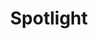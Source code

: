 ---
title: Spotlight
description: Interesting things to know about North Shore Elementary.
id: modules/common/spotlight.md
type: module
module_type: carousel
class_name: spotlight
list_items:
- title: School Grade
  image: "/images/afterschool.jpg"
  link: /why
  description: North Shore Elementary currently has a "B" school grade. Find out what this means, and how the school can continue to improve.
- title: Unique Programs
  image: "/images/garden2.jpg" 
  link: /nse
  description: Gardening, meditation and morning assembly are just a few of the programs that make North Shore unique and well rounded.
- title: Exceptional Students
  image: "/images/healthylunch.jpg"
  link: /nse
  description: Learn how both ASD and Gifted programming are applied to enhance a students education at North Shore Elementary.
---